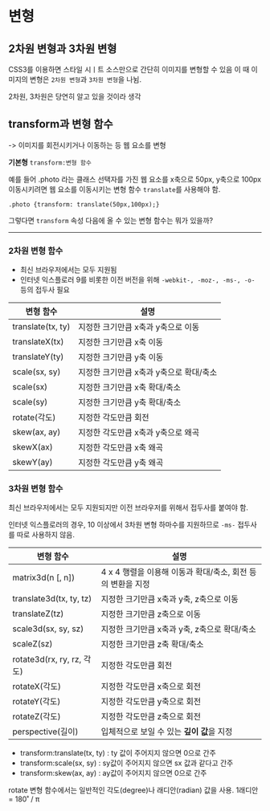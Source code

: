 # 변형

## 2차원 변형과 3차원 변형

CSS3를 이용하면 스타일 시ㅣ트 소스만으로 간단히 이미지를 변형할 수 있음
이 때 이미지의 변형은 `2차원 변형`과 `3차원 변형`을 나뉨.

2차원, 3차원은 당연히 알고 있을 것이라 생각

## transform과 변형 함수

-> 이미지를 회전시키거나 이동하는 등 웹 요소를 변형

**기본형** `transform:변형 함수`

예를 들어 .photo 라는 클래스 선택자를 가진 웹 요소를 x축으로 50px, y축으로 100px 이동시키려면 웹 요소를 이동시키는 변형 함수 `translate`를 사용해야 함.

`.photo {transform: translate(50px,100px);}`

그렇다면 `transform` 속성 다음에 올 수 있는 변형 함수는 뭐가 있을까?

-----

### 2차원 변형 함수
- 최신 브라우저에서는 모두 지원됨
- 인터넷 익스플로러 9를 비롯한 이전 버전을 위해 `-webkit-, -moz-, -ms-, -o-` 등의 접두사 필요

| 변형 함수 | 설명 |
| -------- | ---- |
| translate(tx, ty) | 지정한 크기만큼 x축과 y축으로 이동 |
| translateX(tx) | 지정한 크기만큼 x축 이동 |
| translateY(ty) | 지정한 크기만큼 y축 이동 |
| scale(sx, sy) | 지정한 크기만큼 x축과 y축으로 확대/축소 |
| scale(sx) | 지정한 크기만큼 x축 확대/축소 |
| scale(sy) | 지정한 크기만큼 y축 확대/축소 |
| rotate(각도) | 지정한 각도만큼 회전 |
| skew(ax, ay) | 지정한 각도만큼 x축과 y축으로 왜곡 |
| skewX(ax) | 지정한 각도만큼 x축 왜곡 |
| skewY(ay) | 지정한 각도만큼 y축 왜곡 |

### 3차원 변형 함수

최신 브라우저에서는 모두 지원되지만 이전 브라우저를 위해서 접두사를 붙여야 함.

인터넷 익스플로러의 경우, 10 이상에서 3차원 변형 하마수를 지원하므로 `-ms-` 접두사를 따로 사용하지 않음.

| 변형 함수 | 설명 |
| -------- | ---- |
| matrix3d(n [, n]) | 4 x 4 행렬을 이용해 이동과 확대/축소, 회전 등의 변환을 지정 |
| translate3d(tx, ty, tz) | 지정한 크기만큼 x축과 y축, z축으로 이동 |
| translateZ(tz) | 지정한 크기만큼 z축으로 이동 |
| scale3d(sx, sy, sz) | 지정한 크기만큼 x축과 y축, z축으로 확대/축소 |
| scaleZ(sz) | 지정한 크기만큼 z축 확대/축소 |
| rotate3d(rx, ry, rz, 각도) | 지정한 각도만큼 회전 |
| rotateX(각도) | 지정한 각도만큼 x축으로 회전 | 
| rotateY(각도) | 지정한 각도만큼 y축으로 회전 |
| rotateZ(각도) | 지정한 각도만큼 z축으로 회전 |
| perspective(길이) | 입체적으로 보일 수 있는 **깊이 값**을 지정 |


- transform:translate(tx, ty) : ty 값이 주어지지 않으면 0으로 간주
- transform:scale(sx, sy) : sy값이 주어지지 않으면 sx 값과 같다고 간주
- transform:skew(ax, ay) : ay값이 주어지지 않으면 0으로 간주

rotate 변형 함수에서는 일반적인 각도(degree)나 래디안(radian) 값을 사용.
1래디안 = 180˚ / π


